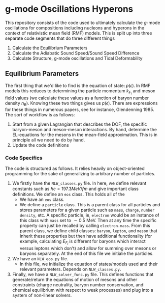# g-mode Oscillations Hyperons

This repository consists of the code used to ultimately calculate the $g$-mode oscillations for compositions including nucleons and hyperons in the context of relativistic mean field (RMF) models. This is split up into three separate code segments that do three different things
1. Calculate the Equilibrium Parameters
2. Calculate the Adiabatic Sound Speed/Sound Speed Difference
3. Calculate Structure, g-mode oscillations and Tidal Deformability 


## Equilibrium Parameters
The first thing that we'd like to find is the equation of state: $p(\epsilon)$. In RMF models this reduces to determining the particle momentum $k_{F_i}$ and meson field values (we calculate these values as a function of baryon number density $n_B$). Knowing these two things gives us $p(\epsilon)$. There are expressions for these things in numerous papers, see for instance, Glendenning 1985. The sort of workflow is as follows:
1. Start from a given Lagrangian that describes the DOF, the specific baryon-meson and meson-meson interactions. By hand, determine the EL-equations for the mesons in the mean-field approximation. This is in principle all we need to do by hand. 
2. Update the code definitions 

### Code Specifics
The code is structured as follows. It relies heavily on object-oriented programming for the sake of generalizing to arbitrary number of particles. 
1. We firstly have the `NLW_classes.py` file. In here, we define relevant constants such as $\hbar c = 197.3 MeV/fm$ and give important class definitions. We define an `eos` class. This holds all of the 
    -   We have an `eos` class. 
    -   We define a `particle` class. This is a parent class for all particles and stores parameters for a given particle such as `mass`, `charge`, `number density`, etc. A specific particle, ie, `electron` would be an instance of this class with `mass` set to $\sim 0.5$ MeV. Then at any time the specific property can just be recalled by calling `electron.mass`. From this parent class, we define child classes: `baryon`, `lepton`, and `meson` that inherit these properties but then have additional functionality (for example, calculating $E_{F_i}$ is different for baryons which interact versus leptons which don't) and allow for summing over mesons or baryons separately. At the end of this file we initialie the particles. 
3. We have an `NLW_eos.py` file. 
    -   In this file, we initialize the equation of states/models used and their relevant parameters. Depends on `NLW_classes.py`. 
4. Finally, we have a `NLW_solver_func.py` file. This defines functions that generate/return the equations of motion of mesons and other constraints (charge neutrality, baryon number conservation, and chemical equilibrium with respect to weak processes) and plug into a system of non-linear solvers. 

